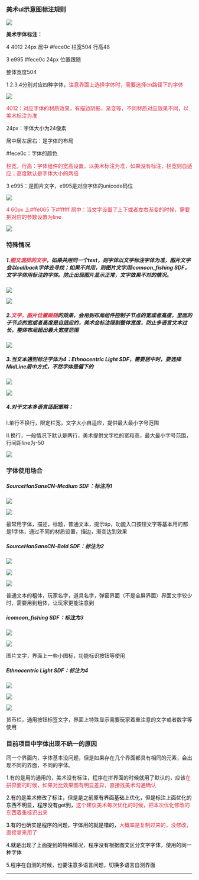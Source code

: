 ### 美术ui示意图标注规则
![](https://cdn.nlark.com/yuque/0/2024/png/46334471/1733716240540-a562e11b-172b-438a-b819-55e07c11838c.png)

**美术字体标注：**

4 4012 24px 居中 #fece0c 栏宽504 行高48

3 e995 #fece0c 24px 位置跟随

整体宽度504

1.2.3.4分别对应四种字体，<font style="color:#DF2A3F;">注意界面上选择字体时，需要选择cn路径下的字体</font>

![](https://cdn.nlark.com/yuque/0/2024/png/46334471/1733717023362-e34f416c-52fe-4a11-a597-8cd73975692f.png)



<font style="color:#DF2A3F;">4012：对应字体的材质效果，有描边阴影，渐变等，不同材质对应效果不同，以美术标注为准</font>

24px：字体大小为24像素

居中居左居右：是字体的布局

#fece0c：字体的颜色

<font style="color:#DF2A3F;">栏宽，行高：字体组件的宽高设置，以美术标注为准，如果没有标注，栏宽则自适应；高度默认是字体大小的两倍</font>

3 e995：是图片文字，e995是对应字体的unicode码位



![](https://cdn.nlark.com/yuque/0/2024/png/46334471/1733726254763-96299afb-e057-4326-b4d7-8d55c6b7cd0d.png?x-oss-process=image%2Fformat%2Cwebp%2Fresize%2Cw_852%2Climit_0)

<font style="color:#DF2A3F;">4 60px 上#ffe065 下#ffffff 居中：当文字设置了上下或者左右渐变的时候，需要把对应的参数设置为line</font>

![](https://cdn.nlark.com/yuque/0/2024/png/46334471/1733728020326-865c6577-59d5-4eae-af58-1e91b1017348.png)

### 特殊情况
##### 1.<font style="color:#DF2A3F;">图文混排的文字</font>，如果共用同一个text，则字体以文字标注字体为准，图片文字会以callback字体去寻找；如果不共用，则图片文字用icomoon_fishing SDF，文字字体用标注的字体。防止出现图片显示正常，文字效果不对的情况。
![](https://cdn.nlark.com/yuque/0/2024/png/46334471/1733727236769-9bbbb1f4-f963-42f0-90a6-18774c74bb63.png)

![](https://cdn.nlark.com/yuque/0/2024/png/46334471/1733727263415-53b1d583-42b2-4b6e-a47f-2733d39f0a11.png)

##### 2.<font style="color:#DF2A3F;">文字，图片位置跟随</font>的效果，会用到布局组件控制子节点的宽或者高度，里面的子节点的宽或者高度是自适应的，美术会标注限制整体宽度，防止多语言文本过长，整体布局超出最大宽度范围
![](https://cdn.nlark.com/yuque/0/2024/png/46334471/1733722050948-7ae5d6b8-cde4-4dc8-b666-1fd26c0ef932.png?x-oss-process=image%2Fformat%2Cwebp%2Fresize%2Cw_564%2Climit_0)

##### 3.当文本遇到标注字体为4：Ethnocentric Light SDF，需要居中时，要选择MidLine居中方式，不然字体是偏下的
![](https://cdn.nlark.com/yuque/0/2024/png/46334471/1733722409876-4a69b795-cbea-405a-994d-6d3dda479513.png?x-oss-process=image%2Fformat%2Cwebp%2Fresize%2Cw_1125%2Climit_0)

![](https://cdn.nlark.com/yuque/0/2024/png/46334471/1733722460976-2111928a-2a97-4a70-ba2d-ce1acf7c0cf6.png?x-oss-process=image%2Fformat%2Cwebp%2Fresize%2Cw_1125%2Climit_0)

##### 4.对于文本多语言适配策略：
I.单行不换行，限定栏宽，文字大小自适应，提供最大最小字号范围

II.换行，一般情况下默认是两行，美术提供文字栏的宽和高，最大最小字号范围，行间距line为-50

![](https://cdn.nlark.com/yuque/0/2024/png/46334471/1733723783211-71b41d90-ceda-4c46-9cee-b48ca6deb785.png?x-oss-process=image%2Fformat%2Cwebp%2Fresize%2Cw_1125%2Climit_0)



### 字体使用场合
##### SourceHanSansCN-Medium SDF：标注为1
![](https://cdn.nlark.com/yuque/0/2024/png/46334471/1733731979719-3714c31a-8e81-4478-b481-3c0e6d418d35.png)

![](https://cdn.nlark.com/yuque/0/2024/png/46334471/1733732327090-3d92f1a5-8f38-4667-bfa8-04868f9db9c2.png)

最常用字体，描述，标题，普通文本，提示tip，功能入口按钮文字等基本用的都是1字体，通过不同的材质设置，描边，渐变达到效果

##### SourceHanSansCN-Bold SDF：标注为2
![](https://cdn.nlark.com/yuque/0/2024/png/46334471/1733731687849-9b3e6e3b-80af-4a94-9089-2a211ae00d82.png)

![](https://cdn.nlark.com/yuque/0/2024/png/46334471/1733732648131-da8f36c7-4fe1-4233-b163-5372bfe8ea0c.png)

![](https://cdn.nlark.com/yuque/0/2024/png/46334471/1733732703782-37e17300-f695-4331-bd8a-9a8ed4ea633c.png)

普通文本的粗体，玩家名字，道具名字，弹窗界面（不是全屏界面）界面文字较少时，需要用到粗体，让玩家更能注意到

##### icomoon_fishing SDF：标注为3
![](https://cdn.nlark.com/yuque/0/2024/png/46334471/1733731188598-e2d5ed14-6a3d-4f9f-89ab-45239f82a24c.png)

![](https://cdn.nlark.com/yuque/0/2024/png/46334471/1733731285353-1f79b801-f06a-410d-931b-b72c7cc52caf.png)

图片文字，界面上一些小图标，功能标识按钮等使用

##### Ethnocentric Light SDF：标注为4
![](https://cdn.nlark.com/yuque/0/2024/png/46334471/1733731487406-9748e1f3-5f2b-4c60-a9bb-53efbbfba391.png)

![](https://cdn.nlark.com/yuque/0/2024/png/46334471/1733731547760-34dbe70b-f06c-4034-b6c3-68d0e1cb76e9.png)

![](https://cdn.nlark.com/yuque/0/2024/png/46334471/1733732141874-84fb926f-1d7b-4aa3-89a4-36a080362e3d.png)

货币栏，通用按钮标签文字，界面上特殊显示需要玩家着重注意的文字或者数字等使用

### 目前项目中字体出现不统一的原因
同一个界面内，字体基本没问题，但是如果存在几个界面都具有相同的元素，会出现不同的界面，不同的字体。

1.有的是用的通用的，美术没有标注，程序在拼界面的时候就用了默认的，应该<font style="color:#DF2A3F;">在拼界面的时候，如果对比效果图有明显差异，直接找美术沟通确认</font>

<font style="color:#000000;">2.有的是美术修改了标注，但是是之前原有界面基础上优化，但是标注上面优化的东西不明显，程序没有get到，</font><font style="color:#DF2A3F;">这个建议美术每次优化的时候，把本次优化修改的东西着重标识出来</font>

<font style="color:#000000;">3.有的也确实是程序的问题，字体用的就是错的，</font><font style="color:#DF2A3F;">大概率是复制过来的，没修改，直接拿来用了</font>

<font style="color:#000000;">4.就是出现了上面提到的特殊情况，程序没有根据图文区分文字字体，使用的同一种字体</font>

<font style="color:#000000;">5.程序在自测的时候，也要注意多语言问题，切换多语言自测界面</font>



****




